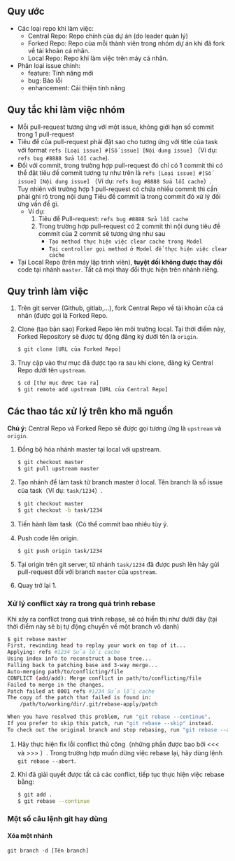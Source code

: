 ## Quy ước
- Các loại repo khi làm việc:
    - Central Repo: Repo chính của dự án (do leader quản lý)
    - Forked Repo: Repo của mỗi thành viên trong nhóm dự án khi đã fork về tài khoản cá nhân.
    - Local Repo: Repo khi làm việc trên máy cá nhân.
- Phân loại issue chính:
    - feature: Tính năng mới
    - bug: Báo lỗi
    - enhancement: Cải thiện tính năng

## Quy tắc khi làm việc nhóm
* Mỗi pull-request tương ứng với một issue, không giới hạn số commit trong 1 pull-request
* Tiêu đề của pull-request phải đặt sao cho tương ứng với title của task với format `refs [Loại issue] #[Số issue] [Nội dung issue]` （Ví dụ: `refs bug #8888 Sửa lỗi cache`).
* Đối với commit, trong trường hợp pull-request đó chỉ có 1 commit thì có thể đặt tiêu đề commit tương tự như trên là `refs [Loại issue] #[Số issue] [Nội dung issue]` （Ví dụ: `refs bug #8888 Sửa lỗi cache`）.\
  Tuy nhiên với trường hợp 1 pull-request có chứa nhiều commit thì cần phải ghi rõ trong nội dung Tiêu đề commit là trong commit đó xử lý đối ứng vấn đề gì.
    * Ví dụ:
        1. Tiêu đề Pull-request: `refs bug #8888 Sửa lỗi cache`
        2. Trong trường hợp pull-request có 2 commit thì nội dung tiêu đề commit của 2 commit sẽ tương ứng như sau
            * `Tạo method thực hiện việc clear cache trong Model`
            * `Tại controller gọi method ở Model để thực hiện việc clear cache`
* Tại Local Repo (trên máy lập trình viên), **tuyệt đối không được thay đổi** code tại nhánh ```master```. Tất cả mọi thay đổi thực hiện trên nhánh riêng.

## Quy trình làm việc

1. Trên git server (Github, gitlab,...), fork Central Repo về tài khoản của cá nhân (được gọi là Forked Repo.

2. Clone (tạo bản sao) Forked Repo lên môi trường local. Tại thời điểm này, Forked Repository sẽ được tự động đăng ký dưới tên là `origin`.
    ```bash
    $ git clone [URL của Forked Repo]
    ```

3. Truy cập vào thư mục đã được tạo ra sau khi clone, đăng ký Central Repo dưới tên `upstream`.
    ```bash
    $ cd [thư mục được tạo ra]
    $ git remote add upstream [URL của Central Repo]
    ```

## Các thao tác xử lý trên kho mã nguồn

**Chú ý:** Central Repo và Forked Repo sẽ được gọi tương ứng là `upstream` và `origin`.

1. Đồng bộ hóa nhánh master tại local với upstream.
    ```bash
    $ git checkout master
    $ git pull upstream master
    ```

2. Tạo nhánh để làm task từ branch master ở local. Tên branch là số issue của task（Ví dụ: `task/1234`）.
    ```bash
    $ git checkout master
    $ git checkout -b task/1234
    ```

3. Tiến hành làm task（Có thể commit bao nhiêu tùy ý.

4. Push code lên origin.

    ```bash
    $ git push origin task/1234
    ```

5. Tại origin trên git server, từ nhánh `task/1234` đã được push lên hãy gửi pull-request đối với branch `master` của `upstream`.
   
6. Quay trở lại 1.

### Xử lý conflict xảy ra trong quá trình rebase

Khi xảy ra conflict trong quá trình rebase, sẽ có hiển thị như dưới đây (tại thời điểm này sẽ bị tự động chuyển về một branch vô danh)
```bash
$ git rebase master
First, rewinding head to replay your work on top of it...
Applying: refs #1234 Sửa lỗi cache
Using index info to reconstruct a base tree...
Falling back to patching base and 3-way merge...
Auto-merging path/to/conflicting/file
CONFLICT (add/add): Merge conflict in path/to/conflicting/file
Failed to merge in the changes.
Patch failed at 0001 refs #1234 Sửa lỗi cache
The copy of the patch that failed is found in:
    /path/to/working/dir/.git/rebase-apply/patch

When you have resolved this problem, run "git rebase --continue".
If you prefer to skip this patch, run "git rebase --skip" instead.
To check out the original branch and stop rebasing, run "git rebase --abort".
```

1. Hãy thực hiện fix lỗi conflict thủ công（những phần được bao bởi <<< và >>> ）.
Trong trường hợp muốn dừng việc rebase lại, hãy dùng lệnh `git rebase --abort`.

2. Khi đã giải quyết được tất cả các conflict, tiếp tục thực hiện việc rebase bằng:

    ```bash
    $ git add .
    $ git rebase --continue
    ```

### Một số câu lệnh git hay dùng

#### Xóa một nhánh

```
git branch -d [Tên branch]
```
